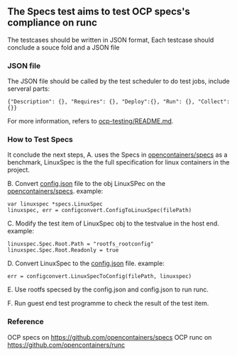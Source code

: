 ## The Specs test  aims to test OCP specs's compliance on runc
The testcases should be written in JSON format, Each testcase should conclude a souce fold and a JSON file
### JSON file
The JSON file should be called by the test scheduler to do test jobs, include serveral parts:
```
{"Description": {}, "Requires": {}, "Deploy":{}, "Run": {}, "Collect": {}}
```
For more information, refers to [ocp-testing/README.md](./../../README.md).

### How to Test Specs
It conclude the next steps,
A. uses the Specs in [opencontainers/specs](github.com/opencontainers/specs) as a benchmark, 
LinuxSpec is the the full specification for linux containers in the project.

B. Convert  [config.json](./source/config.json) file to the obj LinuxSPec on the [opencontainers/specs](github.com/opencontainers/specs).
example:
```
var linuxspec *specs.LinuxSpec
linuxspec, err = configconvert.ConfigToLinuxSpec(filePath)
```

C. Modify the test item of LinuxSpec obj to the testvalue in the host end.
example:
```
linuxspec.Spec.Root.Path = "rootfs_rootconfig"
linuxspec.Spec.Root.Readonly = true
```
D. Convert LinuxSpec to the [config.json](./source/config.json) file.
example:
```
err = configconvert.LinuxSpecToConfig(filePath, linuxspec)
```

E. Use rootfs specsed by the config.json and config.json to run runc.

F. Run guest end test programme to check the result of the test item.

### Reference
OCP specs on https://github.com/opencontainers/specs
OCP runc on https://github.com/opencontainers/runc